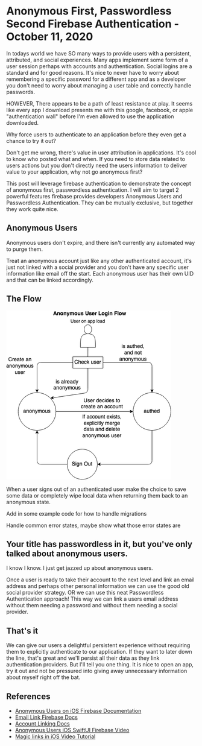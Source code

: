 # Anonymous First, Passwordless Second Firebase Authentication - October 11, 2020

In todays world we have SO many ways to provide users with a persistent, attributed, and social experiences.  Many apps implement some form of a user session perhaps with accounts and authentication.  Social logins are a standard and for good reasons.  It's nice to never have to worry about remembering a specific password for a different app and as a developer you don't need to worry about managing a user table and correctly handle passwords.  

HOWEVER, There appears to be a path of least resistance at play.  It seems like every app I download presents me with this google, facebook, or apple "authentication wall" before I'm even allowed to use the application downloaded.  

Why force users to authenticate to an application before they even get a chance to try it out?

Don't get me wrong, there's value in user attribution in applications.  It's cool to know who posted what and when.  If you need to store data related to users actions but you don't directly need the users information to deliver value to your application, why not go anonymous first?

This post will leverage firebase authentication to demonstrate the concept of anonymous first, passwordless authentication.  I will aim to target 2 powerful features firebase provides developers Anonymous Users and Passwordless Authentication. They can be mutually exclusive, but together they work quite nice.

## Anonymous Users

Anonymous users don't expire, and there isn't currently any automated way to purge them.

Treat an anonymous account just like any other authenticated account, it's just not linked with a social provider and you don't have any specific user information like email off the start.  Each anonymous user has their own UID and that can be linked accordingly.

## The Flow
![Diagram](./resources/anonymousUsers.png)

When a user signs out of an authenticated user make the choice to save some data or completely wipe local data when returning them back to an anonymous state.

Add in some example code for how to handle migrations

Handle common error states, maybe show what those error states are

## Your title has passwordless in it, but you've only talked about anonymous users.

I know I know.  I just get jazzed up about anonymous users.

Once a user is ready to take their account to the next level and link an email address and perhaps other personal information we can use the good old social provider strategy.  OR we can use this neat Passwordless Authentication approach!  This way we can link a users email address without them needing a password and without them needing a social provider.

## That's it

We can give our users a delightful persistent experience without requiring them to explicitly authenticate to our application.  If they want to later down the line, that's great and we'll persist all their data as they link authentication providers.  But I'll tell you one thing.  It is nice to open an app, try it out and not be pressured into giving away unnecessary information about myself right off the bat.

## References
- [Anonymous Users on iOS Firebase Documentation](https://firebase.google.com/docs/auth/ios/anonymous-auth)
- [Email Link Firebase Docs](https://firebase.google.com/docs/auth/ios/email-link-auth)
- [Account Linking Docs](https://firebase.google.com/docs/auth/ios/account-linking)
- [Anonymous Users iOS SwiftUI Firebase Video](https://www.youtube.com/watch?v=HDde7TqKCpk&t=2837s)
- [Magic links in iOS Video Tutorial](https://youtu.be/J-jtCB0jzTE)